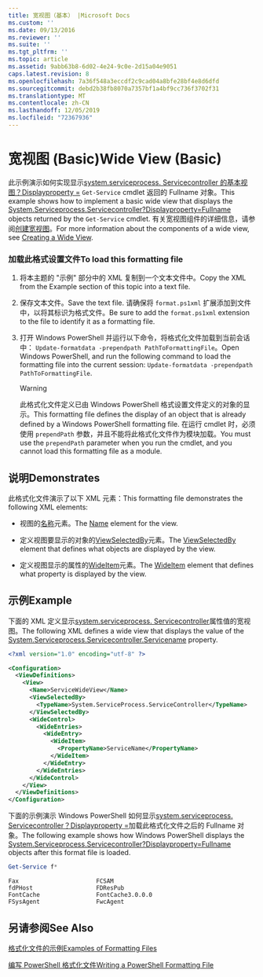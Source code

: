 ```yaml
---
title: 宽视图（基本） |Microsoft Docs
ms.custom: ''
ms.date: 09/13/2016
ms.reviewer: ''
ms.suite: ''
ms.tgt_pltfrm: ''
ms.topic: article
ms.assetid: 9abb63b8-6d02-4e24-9c0e-2d15a04e9051
caps.latest.revision: 8
ms.openlocfilehash: 7a36f548a3eccdf2c9cad04a8bfe28bf4e8d6dfd
ms.sourcegitcommit: debd2b38fb8070a7357bf1a4bf9cc736f3702f31
ms.translationtype: MT
ms.contentlocale: zh-CN
ms.lasthandoff: 12/05/2019
ms.locfileid: "72367936"
---
```

# <a name="wide-view-basic"></a><span data-ttu-id="d9b89-102">宽视图 (Basic)</span><span class="sxs-lookup"><span data-stu-id="d9b89-102">Wide View (Basic)</span></span>

<span data-ttu-id="d9b89-103">此示例演示如何实现显示[system.serviceprocess. Servicecontroller 的基本视图？Displayproperty =](/dotnet/api/System.ServiceProcess.ServiceController) `Get-Service` cmdlet 返回的 Fullname 对象。</span><span class="sxs-lookup"><span data-stu-id="d9b89-103">This example shows how to implement a basic wide view that displays the [System.Serviceprocess.Servicecontroller?Displayproperty=Fullname](/dotnet/api/System.ServiceProcess.ServiceController) objects returned by the `Get-Service` cmdlet.</span></span> <span data-ttu-id="d9b89-104">有关宽视图组件的详细信息，请参阅[创建宽视图](./creating-a-wide-view.md)。</span><span class="sxs-lookup"><span data-stu-id="d9b89-104">For more information about the components of a wide view, see [Creating a Wide View](./creating-a-wide-view.md).</span></span>

### <a name="to-load-this-formatting-file"></a><span data-ttu-id="d9b89-105">加载此格式设置文件</span><span class="sxs-lookup"><span data-stu-id="d9b89-105">To load this formatting file</span></span>

1. <span data-ttu-id="d9b89-106">将本主题的 "示例" 部分中的 XML 复制到一个文本文件中。</span><span class="sxs-lookup"><span data-stu-id="d9b89-106">Copy the XML from the Example section of this topic into a text file.</span></span>

2. <span data-ttu-id="d9b89-107">保存文本文件。</span><span class="sxs-lookup"><span data-stu-id="d9b89-107">Save the text file.</span></span> <span data-ttu-id="d9b89-108">请确保将 `format.ps1xml` 扩展添加到文件中，以将其标识为格式文件。</span><span class="sxs-lookup"><span data-stu-id="d9b89-108">Be sure to add the `format.ps1xml` extension to the file to identify it as a formatting file.</span></span>

3. <span data-ttu-id="d9b89-109">打开 Windows PowerShell 并运行以下命令，将格式化文件加载到当前会话中： `Update-formatdata -prependpath PathToFormattingFile`。</span><span class="sxs-lookup"><span data-stu-id="d9b89-109">Open Windows PowerShell, and run the following command to load the formatting file into the current session: `Update-formatdata -prependpath PathToFormattingFile`.</span></span>

   > [!WARNING]
   > <span data-ttu-id="d9b89-110">此格式化文件定义已由 Windows PowerShell 格式设置文件定义的对象的显示。</span><span class="sxs-lookup"><span data-stu-id="d9b89-110">This formatting file defines the display of an object that is already defined by a Windows PowerShell formatting file.</span></span> <span data-ttu-id="d9b89-111">在运行 cmdlet 时，必须使用 `prependPath` 参数，并且不能将此格式化文件作为模块加载。</span><span class="sxs-lookup"><span data-stu-id="d9b89-111">You must use the `prependPath` parameter when you run the cmdlet, and you cannot load this formatting file as a module.</span></span>

## <a name="demonstrates"></a><span data-ttu-id="d9b89-112">说明</span><span class="sxs-lookup"><span data-stu-id="d9b89-112">Demonstrates</span></span>

<span data-ttu-id="d9b89-113">此格式化文件演示了以下 XML 元素：</span><span class="sxs-lookup"><span data-stu-id="d9b89-113">This formatting file demonstrates the following XML elements:</span></span>

- <span data-ttu-id="d9b89-114">视图的[名称](./name-element-for-view-format.md)元素。</span><span class="sxs-lookup"><span data-stu-id="d9b89-114">The [Name](./name-element-for-view-format.md) element for the view.</span></span>

- <span data-ttu-id="d9b89-115">定义视图要显示的对象的[ViewSelectedBy](./viewselectedby-element-format.md)元素。</span><span class="sxs-lookup"><span data-stu-id="d9b89-115">The [ViewSelectedBy](./viewselectedby-element-format.md) element that defines what objects are displayed by the view.</span></span>

- <span data-ttu-id="d9b89-116">定义视图显示的属性的[WideItem](./wideitem-element-for-widecontrol-format.md)元素。</span><span class="sxs-lookup"><span data-stu-id="d9b89-116">The [WideItem](./wideitem-element-for-widecontrol-format.md) element that defines what property is displayed by the view.</span></span>

## <a name="example"></a><span data-ttu-id="d9b89-117">示例</span><span class="sxs-lookup"><span data-stu-id="d9b89-117">Example</span></span>

<span data-ttu-id="d9b89-118">下面的 XML 定义显示[system.serviceprocess. Servicecontroller](/dotnet/api/System.ServiceProcess.ServiceController.ServiceName)属性值的宽视图。</span><span class="sxs-lookup"><span data-stu-id="d9b89-118">The following XML defines a wide view that displays the value of the [System.Serviceprocess.Servicecontroller.Servicename](/dotnet/api/System.ServiceProcess.ServiceController.ServiceName) property.</span></span>

```xml
<?xml version="1.0" encoding="utf-8" ?>

<Configuration>
  <ViewDefinitions>
    <View>
      <Name>ServiceWideView</Name>
      <ViewSelectedBy>
        <TypeName>System.ServiceProcess.ServiceController</TypeName>
      </ViewSelectedBy>
      <WideControl>
        <WideEntries>
          <WideEntry>
            <WideItem>
              <PropertyName>ServiceName</PropertyName>
            </WideItem>
          </WideEntry>
        </WideEntries>
      </WideControl>
    </View>
  </ViewDefinitions>
</Configuration>
```

<span data-ttu-id="d9b89-119">下面的示例演示 Windows PowerShell 如何显示[system.serviceprocess. Servicecontroller？Displayproperty =](/dotnet/api/System.ServiceProcess.ServiceController)加载此格式化文件之后的 Fullname 对象。</span><span class="sxs-lookup"><span data-stu-id="d9b89-119">The following example shows how Windows PowerShell displays the [System.Serviceprocess.Servicecontroller?Displayproperty=Fullname](/dotnet/api/System.ServiceProcess.ServiceController) objects after this format file is loaded.</span></span>

```powershell
Get-Service f*
```

```output
Fax                      FCSAM
fdPHost                  FDResPub
FontCache                FontCache3.0.0.0
FSysAgent                FwcAgent
```

## <a name="see-also"></a><span data-ttu-id="d9b89-120">另请参阅</span><span class="sxs-lookup"><span data-stu-id="d9b89-120">See Also</span></span>

[<span data-ttu-id="d9b89-121">格式化文件的示例</span><span class="sxs-lookup"><span data-stu-id="d9b89-121">Examples of Formatting Files</span></span>](./examples-of-formatting-files.md)

[<span data-ttu-id="d9b89-122">编写 PowerShell 格式化文件</span><span class="sxs-lookup"><span data-stu-id="d9b89-122">Writing a PowerShell Formatting File</span></span>](./writing-a-powershell-formatting-file.md)
